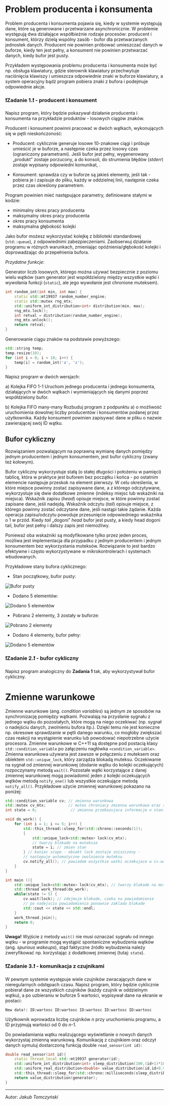# Problem producenta i konsumenta

Problem producenta i konsumenta pojawia się, kiedy w systemie występują dane, które są generowane i przetwarzane asynchronicznie. W problemie występują dwa działające współbieżnie rodzaje procesów: producent i konsument, którzy dzielą wspólny zasób - bufor dla przetwarzanych jednostek danych. Producent nie powinien próbować umieszczać danych w buforze, kiedy ten jest pełny, a konsument nie powinien przetwarzać danych, kiedy bufor jest pusty.

Przykładem występowania problemu producenta i konsumenta może być np. obsługa klawiatury, gdzie sterownik klawiatury przechwytuje naciśnięcia klawiszy i umieszcza odpowiednie znaki w buforze klawiatury, a system operacyjny bądź program pobiera znaki z bufora i podejmuje odpowiednie akcje.

### ❗️Zadanie 1.❗️ - producent i konsument

Napisz program, który będzie pokazywał działanie producenta i konsumenta na przykładzie produktów - losowych ciągów znaków.

Producent i konsument powinni pracować w dwóch wątkach, wykonujących się w pętli nieskończoność:

* Producent: cyklicznie generuje losowe 10-znakowe ciągi i próbuje umieścić je w buforze, a następnie czeka przez losowy czas (ograniczony parametrami). Jeśli bufor jest pełny, wygenerowany „produkt” zostaje porzucony, a do konsoli, do strumienia błędów (*stderr*) zostaje wypisany odpowiedni komunikat, .

* Konsument: sprawdza czy w buforze są jakieś elementy, jeśli tak - pobiera je i zapisuje do pliku, każdy w oddzielnej linii, następnie czeka przez czas określony parametrem.

Program powinien mieć następujące parametry, definiowane stałymi w kodzie:

* minimalny okres pracy producenta
* maksymalny okres pracy producenta
* okres pracy konsumenta
* maksymalna głębokość kolejki

Jako bufor możesz wykorzystać kolejkę z biblioteki standardowej (`std::queue`), z odpowiednimi zabezpieczeniami. Zaobserwuj działanie programu w różnych warunkach, zmieniając opóźnienia/głębokość kolejki i doprowadzając do przepełnienia bufora.

*Przydatne funkcje:*

Generator liczb losowych, którego można używać bezpiecznie z poziomu wielu wątków (sam generator jest współdzielony między wszystkie wątki i wywołania funkcji (`static`), ale jego wywołanie jest chronione muteksem).

```cpp
int random_int(int min, int max) {
    static std::mt19937 random_number_engine;
    static std::mutex rng_mtx;
    std::uniform_int_distribution<int> distribution(min, max);
    rng_mtx.lock();
    int retval = distribution(random_number_engine);
    rng_mtx.unlock();
    return retval;
}
```

Generowanie ciągu znaków na podstawie powyższego:

```cpp
std::string temp;
temp.resize(10);
for (int i = 0; i < 10; i++) {
    temp[i] = random_int('a', 'z');
}
```

Napisz program w dwóch wersjach:

a) Kolejka FIFO 1-1
Uruchom jednego producenta i jednego konsumenta, działających w dwóch wątkach i wymieniających się danymi poprzez współdzielony bufor. 

b) Kolejka FIFO many-many
Rozbuduj program z podpunktu a) o możliwość uruchomienia dowolnej liczby producentów i konsumentów podanej przez użytkownika. Każdy konsument powinien zapisywać dane w pliku o nazwie zawierającej swój ID wątku.


## Bufor cykliczny

Rozwiązaniem pozwalającym na poprawną wymianę danych pomiędzy jednym producentem i jednym konsumentem, jest bufor cykliczny (zwany też kołowym).

Bufor cykliczny wykorzystuje stałą (o stałej długości i położeniu w pamięci) tablicę, która w praktyce jest buforem bez początku i końca - po ostatnim elemencie następuje przeskok na element pierwszy. W celu określenia, w które miejsce powinny zostać zapisywane dane, a z którego odczytywane, wykorzystuje się dwie dodatkowe zmienne (indeksy miejsc lub wskaźniki na miejsca). Wskaźnik zapisu (*head*) opisuje miejsce, w które powinny zostać zapisane dane, jeśli nadejdą. Wskaźnik odczytu (*tail*) opisuje miejsce, z którego powinny zostać odczytane dane, jeśli nastąpi takie żądanie. Każda operacja zapisu/odczytu powoduje przesunięcie odpowiedniego wskaźnika o 1 w przód. Kiedy *tail* „dogoni” *head* bufor jest pusty, a kiedy head dogoni tail, bufor jest pełny i dalszy zapis jest niemożliwy.

Ponieważ oba wskaźniki są modyfikowane tylko przez jeden proces, możliwa jest implementacja dla przypadku z jednym producentem i jednym konsumentem bez wykorzystania muteksów. Rozwiązanie to jest bardzo efektywne i często wykorzystywane w mikrokontrolerach i systemach wbudowanych.

Przykładowe stany bufora cyklicznego:

* Stan początkowy, bufor pusty:

![Bufor pusty](../images/cyclic_buffer_empty.svg)

* Dodano 5 elementów:

![Dodano 5 elementów](../images/cyclic_buffer_head_moved.svg)

* Pobrano 2 elementy, 3 zostały w buforze:

![Pobrano 2 elementy](../images/cyclic_buffer_tail_moved.svg)

* Dodano 4 elementy, bufor pełny:

![Dodano 5 elementów](../images/cyclic_buffer_full.svg)

### ❗️Zadanie 2.❗️ - bufor cykliczny

Napisz program analogiczny do **Zadania 1** tak, aby wykorzystywał bufor cykliczny.

# Zmienne warunkowe

Zmienne warunkowe (ang. *condition variables*) są jednym ze sposobów na synchronizację pomiędzy wątkami. Pozwalają na przysłanie sygnału z jednego wątku do pozostałych, które mogą na niego oczekiwać (np. sygnał o nadejściu danych, zwolnieniu bufora itp.). Dzięki temu nie jest konieczne np. okresowe sprawdzanie w pętli danego warunku, co mogłoby zwiększać czas reakcji na wystąpienie warunku lub powodować niepotrzebne użycie procesora. Zmienne warunkowe w C++11 są dostępne pod postacią klasy `std::condition_variable` po załączeniu nagłówka `<condition_variable>`. Zmienna warunkowa używana jest zawsze w połączeniu z muteksem oraz obiektem `std::unique_lock`, który zarządza blokadą muteksu. Oczekiwanie na sygnał od zmiennej warunkowej (dodanie wątku do kolejki oczekujących) rozpoczynamy metodą `wait()`. Pozostałe wątki korzystające z danej zmiennej warunkowej mogą powiadomić jeden z kolejki oczekujących wątków metodą `notify_one()` lub wszystkie oczekujące metodą `notify_all()`. Przykładowe użycie zmiennej warunkowej pokazano na poniżej:

```cpp
std::condition_variable cv; // zmienna warunkowa
std::mutex cv_mtx;          // mutex chroniacy zmienna warunkowa oraz stan
int state = 0;               // zmienna przekazujaca informacje o stanie

void do_work() {
    for (int i = 1; i <= 5; i++) {
        std::this_thread::sleep_for(std::chrono::seconds(1));
        {
            std::unique_lock<std::mutex> lock(cv_mtx);
            // tworzy blokade na muteksie
            state = i; // zmien stan
        } // koniec scope - obiekt lock zostaje zniszczony -
        // nastepuje automatyczne zwolnienie muteksu
        cv.notify_all(); // powiadom wszystkie watki oczekujace w cv.wait()
    }
}

int main (){
    std::unique_lock<std::mutex> lock(cv_mtx); // tworzy blokade na muteksie
    std::thread work_thread(do_work);
    while(state != 5) {
        cv.wait(lock); // zdejmuje blokade, czeka na powiadomienie
        // po nadejsciu powiadomienia ponownie zaklada blokade
        std::cout << state << std::endl;
    }
    work_thread.join();
    return 0;
}
```

**Uwaga!** Wyjście z metody `wait()` nie musi oznaczać sygnału od innego wątku - w programie mogą wystąpić spontaniczne wybudzenia wątków (ang. *spurious wakeups*), stąd faktyczne źródło wybudzenia należy zweryfikować np. korzystając z dodatkowej zmiennej (tutaj: `state`).

### ❗️Zadanie 3.❗️ - komunikacja z czujnikami

W pewnym systemie występuje wiele czujników zwracających dane w nieregularnych odstępach czasu. Napisz program, który będzie cyklicznie pobierał dane ze wszystkich czujników (każdy czujnik w oddzielnym wątku), a po uzbieraniu w buforze 5 wartości, wypisywał dane na ekranie w postaci:

```
New data!: ID:wartosc ID:wartosc ID:wartosc ID:wartosc ID:wartosc
```

Użytkownik wprowadza liczbę czujników *n* przy uruchomieniu programu, a ID przyjmują wartości od 0 do *n*-1.

Do powiadamiania wątku realizującego wyświetlanie o nowych danych wykorzystaj zmienną warunkową. Komunikację z czujnikiem oraz odczyt danych symuluj dostarczoną funkcją double `read_sensor(int id)`:

```cpp
double read_sensor(int id){
    static thread_local std::mt19937 generator(id);
    std::uniform_int_distribution<int> sleep_distribution(100,(id+1)*1000);
    std::uniform_real_distribution<double> value_distribution(id,id+0.99);
    std::this_thread::sleep_for(std::chrono::milliseconds(sleep_distribution(generator)));
    return value_distribution(generator);
}
```

***
Autor: *Jakub Tomczyński*
